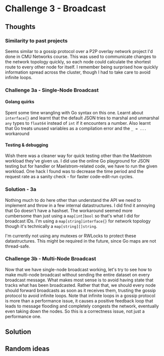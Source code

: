 # Challenge 3 - Broadcast

## Thoughts

### Similarity to past projects 
Seems similar to a gossip protocol over a P2P overlay network project I'd done in CMU Networks course.
This was used to communicate changes to the network topology quickly, so each node could calculate the shortest route to every other node for itself.
I remember being surprised how quickly information spread across the cluster, though I had to take care to avoid infinite loops.

### Challenge 3a - Single-Node Broadcast

#### Golang quirks

Spent some time wrangling with Go syntax on this one. Learnt about `interface{}` and learnt that the default JSON tries to marshal and unmarshal `any` types to `float64` instead of `int` if it encounters a number.
Also learnt that Go treats unused variables as a compilation error and the `_ = ...` workaround

#### Testing & debugging

Wish there was a cleaner way for quick testing other than the Maelstrom workload they've given us. I did use the online Go playground for JSON testing but for handler or Maelstrom-related code, we have to run the given workload.
One hack I found was to decrease the time period and the request rate as a sanity check - for faster code-edit-run cycles.

### Solution - 3a

Nothing much to do here other than understand the API we need to implement and throw in a few internal datastructures.
I did find it annoying that Go doesn't have a hashset. The workaround seemed more cumbersome than just using a `map[int]bool` so that's what I did for broadcast IDs.
I'm using a `map[string]interface{}` for network topology though it's technically a `map[string][]string`. 

I'm currently not using any mutexes or RWLocks to protect these datastructures. This might be required in the future, since Go maps are not thread-safe.

### Challenge 3b - Multi-Node Broadcast

Now that we have single-node broadcast working, let's try to see how to make multi-node broadcast without sending the entire dataset on every broadcast message.
What makes most sense is to avoid having state that tracks what has been broadcasted. Rather that that, we should every node should forward broadcasts as soon as it receives them, trusting the gossip protocol to avoid infinite loops.
Note that infinite loops in a gossip protocol is more than a performance issue, it causes a positive feedback loop that leads to message flooding and completely congests the network, eventually even taking down the nodes. So this is a correctness issue, not just a performance one.

## Solution


## Random ideas
